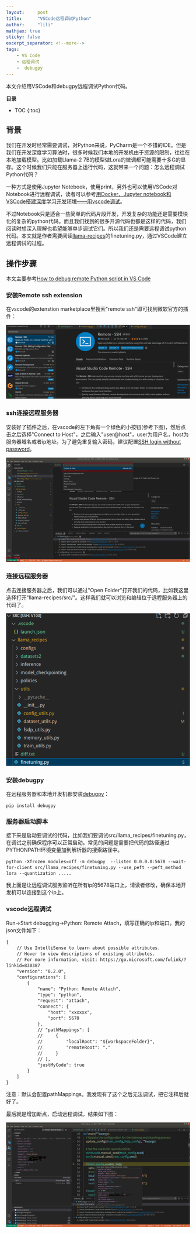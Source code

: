 ```yaml
---
layout:     post
title:      "VSCode远程调试Python" 
author:     "lili" 
mathjax: true
sticky: false
excerpt_separator: <!--more-->
tags:
    - VS Code
    - 远程调试
    -  debugpy 
---
```


本文介绍用VSCode和debugpy远程调试Python代码。

<!--more-->

**目录**
* TOC
{:toc}

## 背景

我们在开发时经常需要调试，对Python来说，PyCharm是一个不错的IDE。但是我们在开发深度学习算法时，很多时候我们本地的开发机由于资源的限制，往往在本地加载模型。比如加载Llama-2 7B的模型做Lora的微调都可能需要十多G的显存。这个时候我们只能在服务器上运行代码，这就带来一个问题：怎么远程调试Python代码？

一种方式是使用Jupyter Notebook，使用print，另外也可以使用VSCode对Notebook进行远程调试，读者可以参考[用Docker、Jupyter notebook和VSCode搭建深度学习开发环境——用vscode调试](/2022/10/19/docker-jupyter/#%E7%94%A8vscode%E8%B0%83%E8%AF%95)。

不过Notebook只是适合一些简单的代码片段开发，开发复杂的功能还是需要模块化的复杂的python代码。而且我们找到的很多开源代码也都是这样的代码，我们阅读时想深入理解也希望能够单步调试它们。所以我们还是需要远程调试python代码。本文就是作者需要阅读[llama-recipes](https://github.com/facebookresearch/llama-recipes)的finetuning.py，通过VSCode建立远程调试的过程。


## 操作步骤

本文主要参考[How to debug remote Python script in VS Code](https://stackoverflow.com/questions/73378057/how-to-debug-remote-python-script-in-vs-code)

### 安装Remote ssh extension

在vscode的extenstion marketplace里搜索"remote ssh"即可找到微软官方的插件：

<a name='img1'>![](/img/vscode/1.png)</a>


### ssh连接远程服务器

安装好了插件之后，在vscode的左下角有一个绿色的小按钮(参考下图)，然后点击之后选择"Connect to Host"，之后输入"user@host"，user为用户名，host为服务器域名或者ip地址。为了避免重复输入密码，建议配置[SSH login without password](http://www.linuxproblem.org/art_9.html)。

<a name='img2'>![](/img/vscode/2.png)</a>

### 连接远程服务器

点击连接服务器之后，我们可以通过"Open Folder"打开我们的代码，比如我这里选择打开"llama-recipes/src/"。这样我们就可以浏览和编辑位于远程服务器上的代码了。

<a name='img3'>![](/img/vscode/3.png)</a>

### 安装debugpy

在远程服务器和本地开发机都安装[debugpy](https://github.com/microsoft/debugpy)：

```
pip install debugpy
```

### 服务器启动脚本

接下来是启动要调试的代码，比如我们要调试src/llama_recipes/finetuning.py，在调试之前确保程序可以正常启动。常见的问题是需要把代码的路径通过PYTHONPATH环境变量加到解析器的搜索路径中。

```
python -Xfrozen_modules=off -m debugpy  --listen 0.0.0.0:5678 --wait-for-client src/llama_recipes/finetuning.py --use_peft --peft_method lora --quantization .....
```

我上面是让远程调试服务监听在所有ip的5678端口上，请读者修改，确保本地开发机可以连接到这个ip上。

### vscode远程调试

Run->Start debugging->Python: Remote Attach，填写正确的ip和端口。我的json文件如下：

```
{
    // Use IntelliSense to learn about possible attributes.
    // Hover to view descriptions of existing attributes.
    // For more information, visit: https://go.microsoft.com/fwlink/?linkid=830387
    "version": "0.2.0",
    "configurations": [
        {
            "name": "Python: Remote Attach",
            "type": "python",
            "request": "attach",
            "connect": {
                "host": "xxxxxx",
                "port": 5678
            },
            // "pathMappings": [
            //     {
            //         "localRoot": "${workspaceFolder}",
            //         "remoteRoot": "."
            //     }
            // ],
            "justMyCode": true
        }
    ]
}
```
注意：默认会配置pathMappings。我发现有了这个之后无法调试，把它注释后就好了。

最后就是增加断点，启动远程调试，结果如下图：

<a name='img4'>![](/img/vscode/4.png)</a>

 
